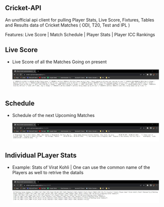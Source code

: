 <H2>Cricket-API</H2>
An unofficial api client for pulling Player Stats, Live Score, Fixtures, Tables and Results data of Cricket Matches ( ODI, T20, Test and IPL )
<p>Features: Live Score | Match Schedule | Player Stats | Player ICC Rankings</p>

<h2>Live Score</h2>
<ul>
  <li>Live Score of all the Matches Going on present</li>
  <br> <img src="Cricket API/live_matches.jpg"> <br>
 </ul>
 <h2>Schedule</h2>
 <ul>
  <li>Schedule of the next Upcoming Matches</li>
  <br> <img src="Cricket API/schedule.jpg"> <br>
 </ul>
 
  <h2>Individual PLayer Stats</h2>
 <ul>
  <li>Example: Stats of Virat Kohli | One can use the common name of the Players as well to retrive the datails</li>
  <br> <img src="Cricket API/player_stats.jpg"> <br>
 </ul>


